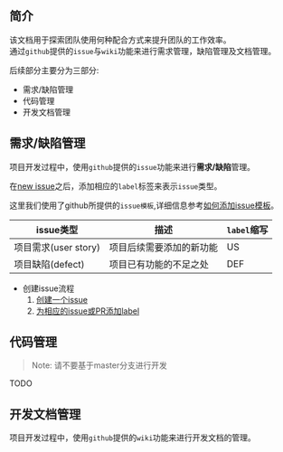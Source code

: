 ## 简介

该文档用于探索团队使用何种配合方式来提升团队的工作效率。   
通过`github`提供的`issue`与`wiki`功能来进行需求管理，缺陷管理及文档管理。

后续部分主要分为三部分:
* 需求/缺陷管理
* 代码管理
* 开发文档管理

## 需求/缺陷管理

项目开发过程中，使用`github`提供的`issue`功能来进行**需求/缺陷**管理。

在[new issue](https://github.com/openzedian/workflow_guideLine/issues)之后，添加相应的`label`标签来表示`issue`类型。

这里我们使用了github所提供的`issue模板`,详细信息参考[如何添加issue模板](https://help.github.com/en/articles/creating-issue-templates-for-your-repository)。

| issue类型             | 描述                   | `label`缩写 |
|----------------------|------------------------|-------------|
|项目需求(user story)   | 项目后续需要添加的新功能 | US   |
|项目缺陷(defect)       | 项目已有功能的不足之处   | DEF  |

* 创建issue流程
  1. [创建一个issue](https://help.github.com/en/articles/creating-an-issue)
  2. [为相应的issue或PR添加label](https://help.github.com/en/articles/applying-labels-to-issues-and-pull-requests)

## 代码管理

> Note: 请不要基于master分支进行开发

TODO

## 开发文档管理

项目开发过程中，使用`github`提供的`wiki`功能来进行开发文档的管理。
